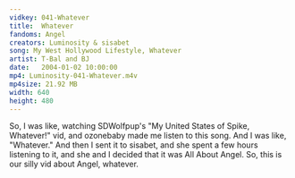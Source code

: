 ```yaml
---
vidkey: 041-Whatever
title:  Whatever
fandoms: Angel
creators: Luminosity & sisabet
song: My West Hollywood Lifestyle, Whatever
artist: T-Bal and BJ
date:   2004-01-02 10:00:00
mp4: Luminosity-041-Whatever.m4v
mp4size: 21.92 MB
width: 640
height: 480
---
```


So, I was like, watching SDWolfpup's &quot;My United States of Spike, Whatever!&quot; vid, and ozonebaby made me listen to this song. And I was like, &quot;Whatever.&quot; And then I sent it to sisabet, and she spent a few hours listening to it, and she and I decided that it was All About Angel. So, this is our silly vid about Angel, whatever.
  